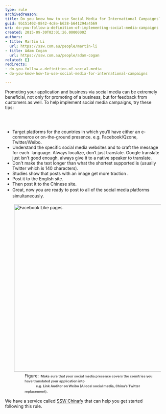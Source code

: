 ```yaml
---
type: rule
archivedreason: 
title: Do you know how to use Social Media for International Campaigns?
guid: 9b151402-8842-4c8e-b628-b641294a4569
uri: do-you-follow-a-definition-of-implementing-social-media-campaigns
created: 2015-09-30T02:01:26.0000000Z
authors:
- title: Martin Li
  url: https://ssw.com.au/people/martin-li
- title: Adam Cogan
  url: https://ssw.com.au/people/adam-cogan
related: []
redirects:
- do-you-follow-a-definition-of-social-media
- do-you-know-how-to-use-social-media-for-international-campaigns

---
```



<p>​Promoting your application and business via social media can be extremely beneficial, not only for promoting of a&#160;business, but for feedback from customers as well. To help implement&#160;social media campaigns, try these tips&#58;<br></p>
<br><excerpt class='endintro'></excerpt><br>
<ul class="p1"><li> 
      <span style="line-height&#58;1.6;"> </span>Target platforms for the countries in which you’ll have either an e-commerce or on-the-ground presence. e.g. Facebook/Qzone, Twitter/Weibo.</li><li>Understand the specific social media websites and to craft the message for each&#160; language. Always localize, don’t just translate.&#160;Google translate just isn't good enough, always give it to a native speaker to translate.&#160;</li><li>Don't make the text longer than what the shortest supported is (usually Twitter which is 140 characters).</li><li>Studies show that posts with an image get more traction .</li><li>Post it to the English site.</li><li>Then post it to the Chinese site.</li><li> 
      <span style="line-height&#58;1.6;">Great, now you are ready to post to all of the social media platforms simultaneously. <br></span></li><dl class="image"><dt> <img alt="Facebook Like pages" src="/PublishingImages/Weibo.jpg" style="margin&#58;5px;width&#58;545px;" /> </dt><dd>Figure&#58;&#160;<span style="color&#58;#555555;line-height&#58;16px;font-size&#58;11px;font-weight&#58;bold;">&#160;Make sure that your social media presence covers the countries you have translated your application into </span></dd><dd> <span style="color&#58;#555555;line-height&#58;16px;font-size&#58;11px;font-weight&#58;bold;">&#160;&#160;&#160;&#160;&#160;&#160;&#160;&#160;&#160;&#160;&#160;&#160;&#160; e.g. Link Auditor on Weibo (A local social media, China’s Twitter replacement)</span><span style="color&#58;#555555;line-height&#58;16px;font-size&#58;11px;font-weight&#58;bold;">. </span>&#160; </dd></dl></ul><p class="ssw15-rteElement-YellowBorderBox">We have a service called <a href="https&#58;//www.ssw.com.au/ssw/Consulting/China-Localization.aspx" target="_blank">SSW Chinafy</a> that can help you get started following this rule.</p>


